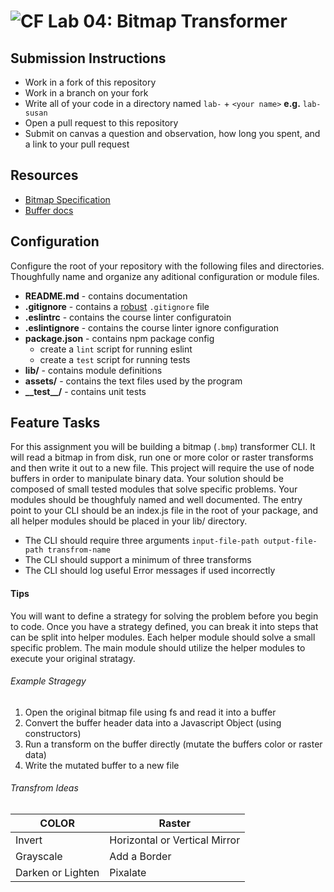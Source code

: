 ![CF](https://camo.githubusercontent.com/70edab54bba80edb7493cad3135e9606781cbb6b/687474703a2f2f692e696d6775722e636f6d2f377635415363382e706e67) Lab 04: Bitmap Transformer
===

## Submission Instructions
* Work in a fork of this repository
* Work in a branch on your fork
* Write all of your code in a directory named `lab-` + `<your name>` **e.g.** `lab-susan`
* Open a pull request to this repository
* Submit on canvas a question and observation, how long you spent, and a link to your pull request

## Resources  
* [Bitmap Specification](https://en.wikipedia.org/wiki/BMP_file_format)
* [Buffer docs](https://nodejs.org/api/buffer.html)

## Configuration 
Configure the root of your repository with the following files and directories. Thoughfully name and organize any aditional configuration or module files.
* **README.md** - contains documentation
* **.gitignore** - contains a [robust](http://gitignore.io) `.gitignore` file 
* **.eslintrc** - contains the course linter configuratoin
* **.eslintignore** - contains the course linter ignore configuration
* **package.json** - contains npm package config
  * create a `lint` script for running eslint
  * create a `test` script for running tests
* **lib/** - contains module definitions
* **assets/** - contains the text files used by the program
* **\_\_test\_\_/** - contains unit tests


## Feature Tasks

For this assignment you will be building a bitmap (`.bmp`) transformer CLI. It will read a bitmap in from disk, run one or more color or raster transforms and then write it out to a new file. This project will require the use of node buffers in order to manipulate binary data. Your solution should be composed of small tested modules that solve specific problems. Your modules should be thoughfuly named and well documented. The entry point to your CLI should be an index.js file in the root of your package, and all helper modules should be placed in your lib/ directory. 

* The CLI should require three arguments `input-file-path output-file-path transfrom-name` 
* The CLI should support a minimum of three transforms
* The CLI should log useful Error messages if used incorrectly

#### Tips
You will want to define a strategy for solving the problem before you begin to code. Once you have a strategy defined, you can break it into steps that can be split into helper modules. Each helper module should solve a small specific problem. The main module should utilize the helper modules to execute your original stratagy.

###### Example Stragegy 
1. Open the original bitmap file using fs and read it into a buffer
2. Convert the buffer header data into a Javascript Object (using constructors)
3. Run a transform on the buffer directly (mutate the buffers color or raster data)
4. Write the mutated buffer to a new file

###### Transfrom Ideas
| **COLOR** | **Raster** | 
| --- | --- |
| Invert | Horizontal or Vertical Mirror | 
| Grayscale | Add a Border |
| Darken or Lighten | Pixalate |
